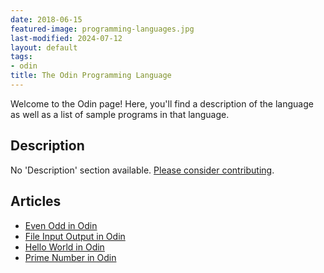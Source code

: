 ```yaml
---
date: 2018-06-15
featured-image: programming-languages.jpg
last-modified: 2024-07-12
layout: default
tags:
- odin
title: The Odin Programming Language
---
```


Welcome to the Odin page! Here, you'll find a description of the language as well as a list of sample programs in that language.

## Description

No 'Description' section available. [Please consider contributing](https://github.com/TheRenegadeCoder/sample-programs-website).

## Articles

- [Even Odd in Odin](https://sampleprograms.io/projects/even-odd/odin)
- [File Input Output in Odin](https://sampleprograms.io/projects/file-input-output/odin)
- [Hello World in Odin](https://sampleprograms.io/projects/hello-world/odin)
- [Prime Number in Odin](https://sampleprograms.io/projects/prime-number/odin)